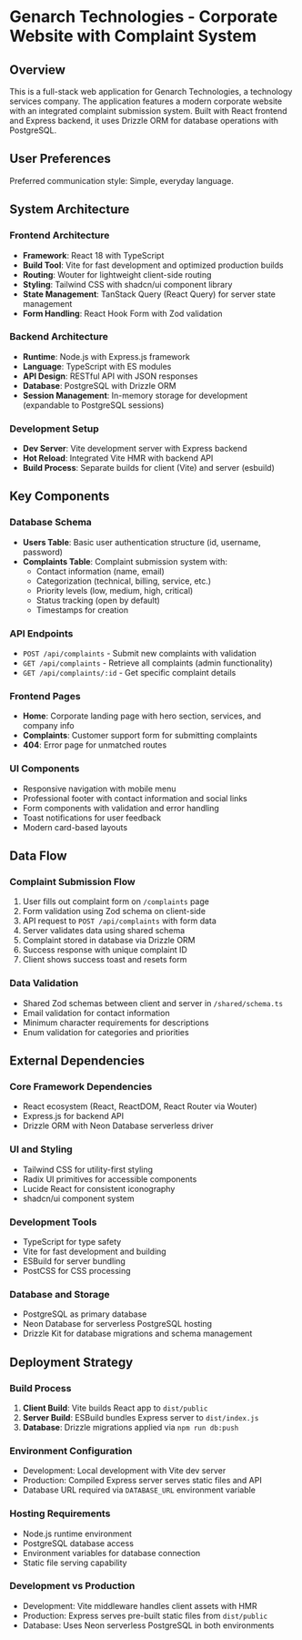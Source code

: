 # Genarch Technologies - Corporate Website with Complaint System

## Overview

This is a full-stack web application for Genarch Technologies, a technology services company. The application features a modern corporate website with an integrated complaint submission system. Built with React frontend and Express backend, it uses Drizzle ORM for database operations with PostgreSQL.

## User Preferences

Preferred communication style: Simple, everyday language.

## System Architecture

### Frontend Architecture
- **Framework**: React 18 with TypeScript
- **Build Tool**: Vite for fast development and optimized production builds
- **Routing**: Wouter for lightweight client-side routing
- **Styling**: Tailwind CSS with shadcn/ui component library
- **State Management**: TanStack Query (React Query) for server state management
- **Form Handling**: React Hook Form with Zod validation

### Backend Architecture
- **Runtime**: Node.js with Express.js framework
- **Language**: TypeScript with ES modules
- **API Design**: RESTful API with JSON responses
- **Database**: PostgreSQL with Drizzle ORM
- **Session Management**: In-memory storage for development (expandable to PostgreSQL sessions)

### Development Setup
- **Dev Server**: Vite development server with Express backend
- **Hot Reload**: Integrated Vite HMR with backend API
- **Build Process**: Separate builds for client (Vite) and server (esbuild)

## Key Components

### Database Schema
- **Users Table**: Basic user authentication structure (id, username, password)
- **Complaints Table**: Complaint submission system with:
  - Contact information (name, email)
  - Categorization (technical, billing, service, etc.)
  - Priority levels (low, medium, high, critical)
  - Status tracking (open by default)
  - Timestamps for creation

### API Endpoints
- `POST /api/complaints` - Submit new complaints with validation
- `GET /api/complaints` - Retrieve all complaints (admin functionality)
- `GET /api/complaints/:id` - Get specific complaint details

### Frontend Pages
- **Home**: Corporate landing page with hero section, services, and company info
- **Complaints**: Customer support form for submitting complaints
- **404**: Error page for unmatched routes

### UI Components
- Responsive navigation with mobile menu
- Professional footer with contact information and social links
- Form components with validation and error handling
- Toast notifications for user feedback
- Modern card-based layouts

## Data Flow

### Complaint Submission Flow
1. User fills out complaint form on `/complaints` page
2. Form validation using Zod schema on client-side
3. API request to `POST /api/complaints` with form data
4. Server validates data using shared schema
5. Complaint stored in database via Drizzle ORM
6. Success response with unique complaint ID
7. Client shows success toast and resets form

### Data Validation
- Shared Zod schemas between client and server in `/shared/schema.ts`
- Email validation for contact information
- Minimum character requirements for descriptions
- Enum validation for categories and priorities

## External Dependencies

### Core Framework Dependencies
- React ecosystem (React, ReactDOM, React Router via Wouter)
- Express.js for backend API
- Drizzle ORM with Neon Database serverless driver

### UI and Styling
- Tailwind CSS for utility-first styling
- Radix UI primitives for accessible components
- Lucide React for consistent iconography
- shadcn/ui component system

### Development Tools
- TypeScript for type safety
- Vite for fast development and building
- ESBuild for server bundling
- PostCSS for CSS processing

### Database and Storage
- PostgreSQL as primary database
- Neon Database for serverless PostgreSQL hosting
- Drizzle Kit for database migrations and schema management

## Deployment Strategy

### Build Process
1. **Client Build**: Vite builds React app to `dist/public`
2. **Server Build**: ESBuild bundles Express server to `dist/index.js`
3. **Database**: Drizzle migrations applied via `npm run db:push`

### Environment Configuration
- Development: Local development with Vite dev server
- Production: Compiled Express server serves static files and API
- Database URL required via `DATABASE_URL` environment variable

### Hosting Requirements
- Node.js runtime environment
- PostgreSQL database access
- Environment variables for database connection
- Static file serving capability

### Development vs Production
- Development: Vite middleware handles client assets with HMR
- Production: Express serves pre-built static files from `dist/public`
- Database: Uses Neon serverless PostgreSQL in both environments